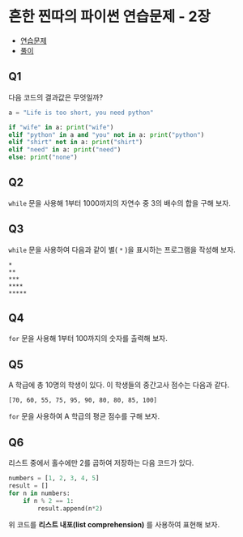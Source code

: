 # 흔한 찐따의 파이썬 연습문제 - 2장
- [연습문제](https://wikidocs.net/42527)
- [풀이](https://wikidocs.net/12769#03)

## Q1
다음 코드의 결과값은 무엇일까?

```python
a = "Life is too short, you need python"

if "wife" in a: print("wife")
elif "python" in a and "you" not in a: print("python")
elif "shirt" not in a: print("shirt")
elif "need" in a: print("need")
else: print("none")
```

## Q2
`while` 문을 사용해 1부터 1000까지의 자연수 중 3의 배수의 합을 구해 보자.

## Q3
`while` 문을 사용하여 다음과 같이 별( `*` )을 표시하는 프로그램을 작성해 보자.

```
*
**
***
****
*****
```

## Q4
`for` 문을 사용해 1부터 100까지의 숫자를 출력해 보자.

## Q5
A 학급에 총 10명의 학생이 있다.
이 학생들의 중간고사 점수는 다음과 같다.

`[70, 60, 55, 75, 95, 90, 80, 80, 85, 100]`

`for` 문을 사용하여 A 학급의 평균 점수를 구해 보자.

## Q6
리스트 중에서 홀수에만 2를 곱하여 저장하는 다음 코드가 있다.

```python
numbers = [1, 2, 3, 4, 5]
result = []
for n in numbers:
    if n % 2 == 1:
        result.append(n*2)
```

위 코드를 **리스트 내포(list comprehension)** 를 사용하여 표현해 보자.
